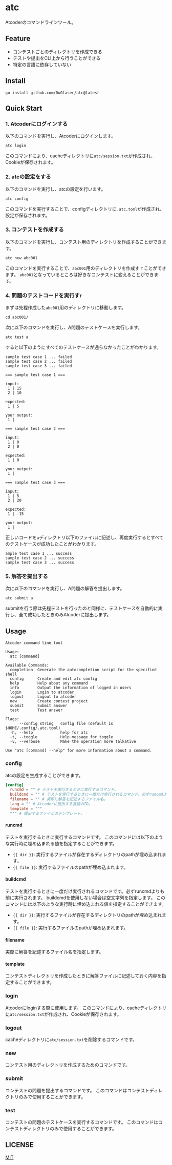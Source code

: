 # atc

Atcoderのコマンドラインツール。

## Feature

- コンテストごとのディレクトリを作成できる
- テストや提出をCLI上から行うことができる
- 特定の言語に依存していない

## Install

```shell
go install github.com/DuGlaser/atc@latest
```

## Quick Start

### 1. Atcoderにログインする

以下のコマンドを実行し、Atcoderにログインします。

```shell
atc login
```

このコマンドにより、cacheディレクトリに`atc/session.txt`が作成され、Cookieが保存されます。

### 2. atcの設定をする

以下のコマンドを実行し、atcの設定を行います。

```shell
atc config
```

このコマンドを実行することで、configディレクトリに`.atc.toml`が作成され、設定が保存されます。

### 3. コンテストを作成する

以下のコマンドを実行し、コンテスト用のディレクトリを作成することができます。

```sholl
atc new abc001
```

このコマンドを実行することで、`abc001`用のディレクトリを作成すｒことができます。
`abc001`となっているところは好きなコンテストに変えることができます。

### 4. 問題のテストコードを実行すr

まずは先程作成した`abc001`用のディレクトリに移動します。

```shell
cd abc001/
```

次に以下のコマンドを実行し、A問題のテストケースを実行します。

```shell
atc test a
```

すると以下のようにすべてのテストケースが通らなかったことがわかります。

```shell
sample test case 1 ... failed
sample test case 2 ... failed
sample test case 3 ... failed

=== sample test case 1 ===

input:
 1 | 15
 2 | 10

expected:
 1 | 5

your output:
 1 |

=== sample test case 2 ===

input:
 1 | 0
 2 | 0

expected:
 1 | 0

your output:
 1 |

=== sample test case 3 ===

input:
 1 | 5
 2 | 20

expected:
 1 | -15

your output:
 1 |
```

正しいコードを`a`ディレクトリ以下のファイルに記述し、再度実行するとすべてのテストケースが成功したことがわかります。

```shell
ample test case 1 ... success
sample test case 2 ... success
sample test case 3 ... success
```

### 5. 解答を提出する

次に以下のコマンドを実行し、A問題の解答を提出します。

```shell
atc submit a
```

submitを行う際は先程テストを行ったのと同様に、テストケースを自動的に実行し、全て成功したときのみAtcoderに提出します。


## Usage

```
Atcoder command line tool

Usage:
  atc [command]

Available Commands:
  completion  Generate the autocompletion script for the specified shell
  config      Create and edit atc config
  help        Help about any command
  info        Output the information of logged in users
  login       Login to atcoder
  logout      Logout to atcoder
  new         Create contest project
  submit      Submit answer
  test        Test answer

Flags:
      --config string   config file (default is $HOME/.config/.atc.toml)
  -h, --help            help for atc
  -t, --toggle          Help message for toggle
  -v, --verbose         Make the operation more talkative

Use "atc [command] --help" for more information about a command.
```

### config

atcの設定を生成することができます。

```toml
[config]
  runcmd = "" # テストを実行するときに実行するコマンド。
  buildcmd = "" # テストを実行するときに一度だけ実行されるコマンド。必ずruncmdよりも前に実行されます。
  filename = "" # 実際に解答を記述するファイル名。
  lang = "" # Atcoderに提出する言語のID。
  template = """
  """ # 提出するファイルのテンプレート。
```


#### runcmd

テストを実行するときに実行するコマンドです。
このコマンドには以下のような実行時に埋め込まれる値を指定することができます。

- `{{ dir }}`: 実行するファイルが存在するディレクトリのpathが埋め込まれます。
- `{{ file }}`: 実行するファイルのpathが埋め込まれます。


#### buildcmd

テストを実行するときに一度だけ実行されるコマンドです。必ずruncmdよりも前に実行されます。
buildcmdを使用しない場合は空文字列を指定します。
このコマンドには以下のような実行時に埋め込まれる値を指定することができます。

- `{{ dir }}`: 実行するファイルが存在するディレクトリのpathが埋め込まれます。
- `{{ file }}`: 実行するファイルのpathが埋め込まれます。

#### filename

実際に解答を記述するファイル名を指定します。

#### template

コンテストディレクトリを作成したときに解答ファイルに記述しておく内容を指定することができます。

### login

Atcoderにloginする際に使用します。
このコマンドにより、cacheディレクトリに`atc/session.txt`が作成され、Cookieが保存されます。

### logout

cacheディレクトリに`atc/session.txt`を削除するコマンドです。

### new

コンテスト用のディレクトリを作成するためのコマンドです。

### submit

コンテストの問題を提出するコマンドです。
このコマンドはコンテストディレクトリのみで使用することができます。

### test

コンテストの問題のテストケースを実行するコマンドです。
このコマンドはコンテストディレクトリのみで使用することができます。

## LICENSE

[MIT](https://github.com/DuGlaser/atc/blob/master/LICENSE)
